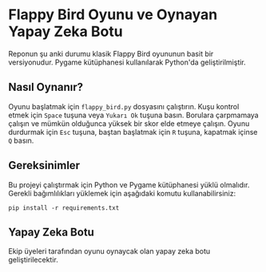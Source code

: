 # Flappy Bird Oyunu ve Oynayan Yapay Zeka Botu

Reponun şu anki durumu klasik Flappy Bird oyununun basit bir versiyonudur. Pygame kütüphanesi kullanılarak Python'da geliştirilmiştir.

## Nasıl Oynanır?

Oyunu başlatmak için `flappy_bird.py` dosyasını çalıştırın. Kuşu kontrol etmek için `Space` tuşuna veya `Yukarı Ok` tuşuna basın.
Borulara çarpmamaya çalışın ve mümkün olduğunca yüksek bir skor elde etmeye çalışın.
Oyunu durdurmak için `Esc` tuşuna, baştan başlatmak için `R` tuşuna, kapatmak içinse `Q` basın.

## Gereksinimler

Bu projeyi çalıştırmak için Python ve Pygame kütüphanesi yüklü olmalıdır. Gerekli bağımlılıkları yüklemek için aşağıdaki komutu kullanabilirsiniz:

    pip install -r requirements.txt

## Yapay Zeka Botu

Ekip üyeleri tarafından oyunu oynaycak olan yapay zeka botu geliştirilecektir.
